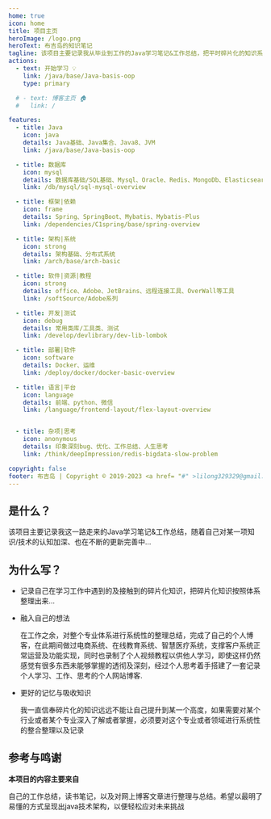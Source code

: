 ```yaml
---
home: true
icon: home
title: 项目主页
heroImage: /logo.png
heroText: 布吉岛的知识笔记
tagline: 该项目主要记录我从毕业到工作的Java学习笔记&工作总结，把平时碎片化的知识系统性的整理出来，不断完善自己的认知...
actions:
  - text: 开始学习 💡
    link: /java/base/Java-basis-oop
    type: primary

  # - text: 博客主页 🏠
  #   link: /

features:
  - title: Java
    icon: java
    details: Java基础、Java集合、Java8、JVM
    link: /java/base/Java-basis-oop

  - title: 数据库
    icon: mysql
    details: 数据库基础/SQL基础、Mysql、Oracle、Redis、MongoDb、Elasticsearch
    link: /db/mysql/sql-mysql-overview

  - title: 框架|依赖
    icon: frame
    details: Spring、SpringBoot、Mybatis、Mybatis-Plus
    link: /dependencies/C1spring/base/spring-overview

  - title: 架构|系统
    icon: strong
    details: 架构基础、分布式系统
    link: /arch/base/arch-basic

  - title: 软件|资源|教程
    icon: strong
    details: office、Adobe、JetBrains、远程连接工具、OverWall等工具
    link: /softSource/Adobe系列

  - title: 开发|测试
    icon: debug
    details: 常用类库/工具类、测试
    link: /develop/devlibrary/dev-lib-lombok

  - title: 部署|软件
    icon: software
    details: Docker、运维
    link: /deploy/docker/docker-basic-overview

  - title: 语言|平台
    icon: language
    details: 前端、python、微信
    link: /language/frontend-layout/flex-layout-overview


  - title: 杂项|思考
    icon: anonymous
    details: 印象深刻bug、优化、工作总结、人生思考
    link: /think/deepImpression/redis-bigdata-slow-problem

copyright: false
footer: 布吉岛 | Copyright © 2019-2023 <a href= "#" >lilong329329@gmail.com</a> 
---
```


[//]: # (<br/> <a href="https://beian.miit.gov.cn">闽ICP备18001806号-1</a>)
## 是什么？

该项目主要记录我这一路走来的Java学习笔记&工作总结，随着自己对某一项知识/技术的认知加深、也在不断的更新完善中...

## 为什么写？

- 记录自己在学习工作中遇到的及接触到的碎片化知识，把碎片化知识按照体系整理出来...

- 融入自己的想法

  在工作之余，对整个专业体系进行系统性的整理总结，完成了自己的个人博客，在此期间做过电商系统、在线教育系统、智慧医疗系统，支撑客户系统正常运营及功能实现，同时也录制了个人视频教程以供他人学习，即使这样仍然感觉有很多东西未能够掌握的透彻及深刻，经过个人思考着手搭建了一套记录个人学习、工作、思考的个人网站博客.

- 更好的记忆与吸收知识

  我一直信奉碎片化的知识远远不能让自己提升到某一个高度，如果需要对某个行业或者某个专业深入了解或者掌握，必须要对这个专业或者领域进行系统性的整合整理以及记录


## 参考与鸣谢

**本项目的内容主要来自**

自己的工作总结，读书笔记，以及对网上博客文章进行整理与总结。希望以最明了易懂的方式呈现出java技术架构，以便轻松应对未来挑战

[//]: # (- [Java 全栈知识体系]&#40;https://pdai.tech/&#41;)

[//]: # (- 等等优秀的博客会在具体文章后列出)

